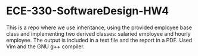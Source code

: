 # ECE-330-SoftwareDesign-HW4
This is a repo where we use inheritance, using the provided employee base class and implementing two derived classes: salaried employee and hourly employee. The output is included in a text file and the report in a PDF. Used Vim and the GNU g++ compiler.
